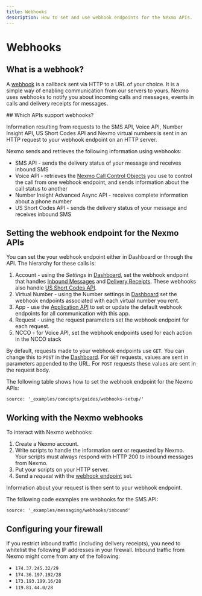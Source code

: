 ```yaml
---
title: Webhooks
description: How to set and use webhook endpoints for the Nexmo APIs.
---
```


# Webhooks

## What is a webhook?

A [webhook](https://en.wikipedia.org/wiki/Webhook) is a callback sent via HTTP to a URL of your choice. It is a simple way of enabling communication from our servers to yours. Nexmo uses webhooks to notify you about incoming calls and messages, events in calls and delivery receipts for messages.

## Which APIs support webhooks?

Information resulting from requests to the SMS API, Voice API, Number Insight API, US Short Codes API and Nexmo virtual numbers is sent in an HTTP request to your webhook endpoint on an HTTP server.

Nexmo sends and retrieves the following information using webhooks:

* SMS API - sends the delivery status of your message and receives inbound SMS
* Voice API - retrieves the [Nexmo Call Control Objects](/voice/guides/ncco) you use to control the call from one webhook endpoint, and sends information about the call status to another
* Number Insight Advanced Async API - receives complete information about a phone number
* US Short Codes API - sends the delivery status of your message and receives inbound SMS

## Setting the webhook endpoint for the Nexmo APIs

You can set the your webhook endpoint either in Dashboard or through the API. The hierarchy for these calls is:

1. Account - using the *Settings* in [Dashboard](https://dashboard.nexmo.com), set the webhook endpoint that handles [Inbound Messages](/api/sms#inbound) and [Delivery Receipts](/api/sms#delivery_receipt). These webhooks also handle [US Short Codes API](/messaging/us-short-codes/overview).
2. Virtual Number - using the Number settings in [Dashboard](https://dashboard.nexmo.com) set the webhook endpoints associated with each virtual number you rent.
3. App - use the [Application API](/concepts/guides/applications) to set or update the default webhook endpoints for all communication with this app.
4. Request - using the request parameters set the webhook endpoint for each request.
5. NCCO - for Voice API, set the webhook endpoints used for each action in the NCCO stack

By default, requests made to your webhook endpoints use `GET`. You can change this to `POST` in the [Dashboard](https://dashboard.nexmo.com). For `GET` requests, values are sent in parameters appended to the URL. For `POST` requests these values are sent in the request body.

The following table shows how to set the webhook endpoint for the Nexmo APIs:

```tabbed_content
source: '_examples/concepts/guides/webhooks-setup/'
```

## Working with the Nexmo webhooks

To interact with Nexmo webhooks:

1. Create a Nexmo account.
2. Write scripts to handle the information sent or requested by Nexmo. Your scripts must always respond with HTTP 200 to inbound messages from Nexmo.
3. Put your scripts on your HTTP server.
4. Send a *request* with the [webhook endpoint](#setting) set.

Information about your request is then sent to your webhook endpoint.

The following code examples are webhooks for the SMS API:

```tabbed_examples
source: '_examples/messaging/webhooks/inbound'
```

## Configuring your firewall
If you restrict inbound traffic (including delivery receipts), you need to whitelist the following IP addresses in your firewall. Inbound traffic from Nexmo might come from any of the following:

* `174.37.245.32/29`
* `174.36.197.192/28`
* `173.193.199.16/28`
* `119.81.44.0/28`
